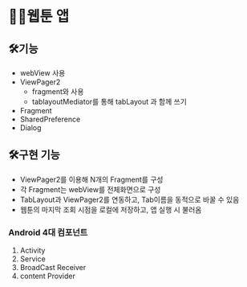 # 👩‍🎨웹툰 앱
## 🛠️기능
- webView 사용
- ViewPager2
  - fragment와 사용
  - tablayoutMediator를 통해 tabLayout 과 함께 쓰기
- Fragment
- SharedPreference
- Dialog




## 🛠️구현 기능 
- ViewPager2를 이용해 N개의 Fragment를 구성
- 각 Fragment는 webView를 전체화면으로 구성
- TabLayout과 ViewPager2를 연동하고, Tab이름을 동적으로 바꿀 수 있음
- 웹툰의 마지막 조회 시점을 로컬에 저장하고, 앱 실행 시 불러옴

### Android 4대 컴포넌트
1. Activity
2. Service
3. BroadCast Receiver
4. content Provider